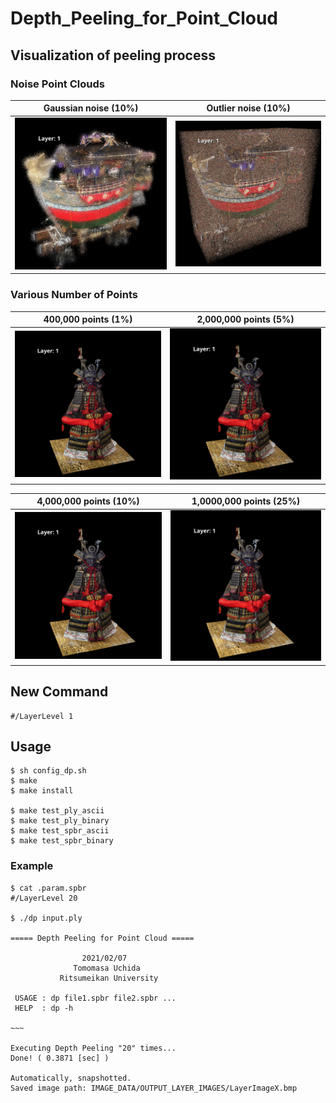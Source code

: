 # Depth_Peeling_for_Point_Cloud

## Visualization of peeling process
### Noise Point Clouds
|Gaussian noise (10%)|Outlier noise (10%)|
|:-:|:-:|
|<img src="figures/funehoko_gif/funehoko-gaussian-10per.gif">|<img src="figures/funehoko_gif/funehoko-outlier-10per.gif">|

### Various Number of Points
|400,000 points (1%)|2,000,000 points (5%)|
|:-:|:-:|
|<img src="figures/atago_gif/atago_1per_slow.gif">|<img src="figures/atago_gif/atago_5per_slow.gif">|

|4,000,000 points (10%)|1,0000,000 points (25%)|
|:-:|:-:|
|<img src="figures/atago_gif/atago_10per_slow.gif">|<img src="figures/atago_gif/atago_25per_slow.gif">|

## New Command
```
#/LayerLevel 1
```

## Usage
```
$ sh config_dp.sh
$ make
$ make install

$ make test_ply_ascii
$ make test_ply_binary
$ make test_spbr_ascii
$ make test_spbr_binary
```


### Example
```
$ cat .param.spbr
#/LayerLevel 20

$ ./dp input.ply

===== Depth Peeling for Point Cloud =====

                2021/02/07
              Tomomasa Uchida
           Ritsumeikan University

 USAGE : dp file1.spbr file2.spbr ...
 HELP  : dp -h

~~~

Executing Depth Peeling "20" times...
Done! ( 0.3871 [sec] )

Automatically, snapshotted.
Saved image path: IMAGE_DATA/OUTPUT_LAYER_IMAGES/LayerImageX.bmp
```

<!-- ## Visualization Results

|Layer1|Layer5|Layer10|
|:-:|:-:|:-:|
|<img src="figures/LayerLevel1.bmp">|<img src="figures/LayerLevel5.bmp">|<img src="figures/LayerLevel10.bmp">|

|Layer20|Layer30|Layer40|
|:-:|:-:|:-:|
|<img src="figures/LayerLevel20.bmp">|<img src="figures/LayerLevel30.bmp">|<img src="figures/LayerLevel40.bmp">|

|Layer50|Layer60|Layer70|
|:-:|:-:|:-:|
|<img src="figures/LayerLevel50.bmp">|<img src="figures/LayerLevel60.bmp">|<img src="figures/LayerLevel70.bmp">|

|Layer80|Layer90|Layer100|
|:-:|:-:|:-:|
|<img src="figures/LayerLevel80.bmp">|<img src="figures/LayerLevel90.bmp">|<img src="figures/LayerLevel100.bmp">| -->

<!-- ## Layer Image Averaging
|Original|Layer1-5|Layer1-10|
|:-:|:-:|:-:|
|<img src="figures/LayerAvg/original.bmp">|<img src="figures/LayerAvg/Layer_Averaging_L1-5.png">|<img src="figures/LayerAvg/Layer_Averaging_L1-10.png">| -->